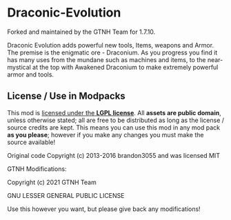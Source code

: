Draconic-Evolution
==================

Forked and maintained by the GTNH Team for 1.7.10.

Draconic Evolution adds powerful new tools, Items, weapons and Armor. The premise is the enigmatic ore - Draconium. 
As you progress you find it has many uses from the mundane such as machines and items, to the near-mystical at the 
top with Awakened Draconium to make extremely powerful armor and tools.

## License / Use in Modpacks
This mod is [licensed under the **LGPL license**](https://github.com/GTNewHorizons/Draconic-Evolution/blob/master/LICENSE.txt). 
All **assets are public domain**, unless otherwise stated; all are free to be distributed as long as the license / source credits are kept. 
This means you can use this mod in any mod pack **as you please**; however if you make any changes you must make the source available!

Original code Copyright (c) 2013-2016 brandon3055 and was licensed MIT

GTNH Modifications:

Copyright (c) 2021 GTNH Team

GNU LESSER GENERAL PUBLIC LICENSE

Use this however you want, but please give back any modifications!
